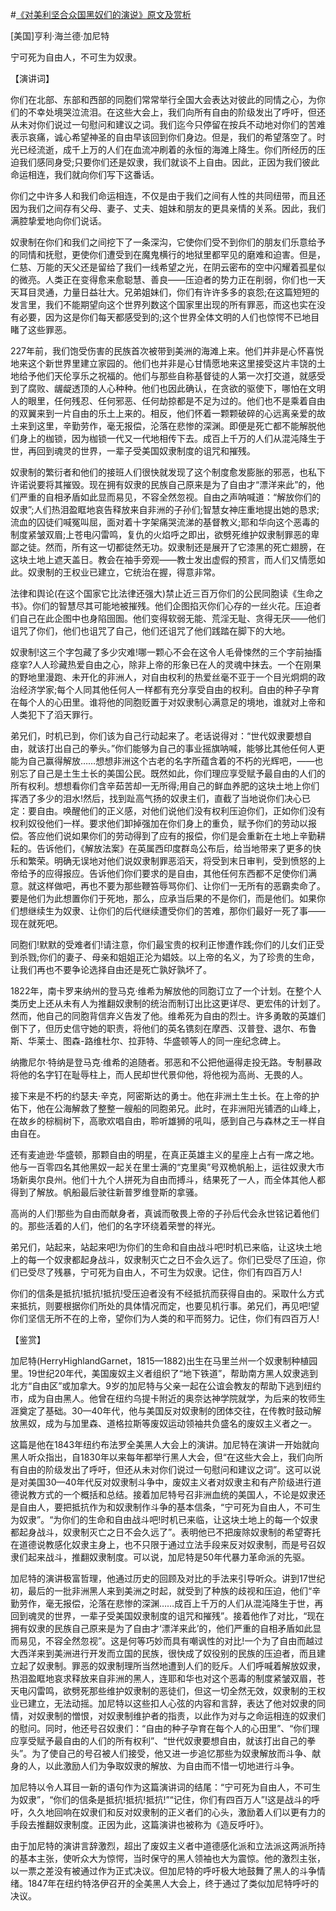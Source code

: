 #[《对美利坚合众国黑奴们的演说》原文及赏析](https://www.vrrw.net/wx/14631.html)

[美国]亨利·海兰德·加尼特

宁可死为自由人，不可生为奴隶。

【演讲词】

你们在北部、东部和西部的同胞们常常举行全国大会表达对彼此的同情之心，为你们的不幸处境哭泣流泪。在这些大会上，我们向所有自由的阶级发出了呼吁，但还从未对你们说过一句慰问和建议之词。我们迄今只停留在按兵不动地对你们的苦难表示哀痛，诚心希望神圣的自由早该回到你们身边。但是，我们的希望落空了。时光已经流逝，成千上万的人们在血流冲刷着的永恒的海滩上降生。你们所经历的压迫我们感同身受;只要你们还是奴隶，我们就谈不上自由。因此，正因为我们彼此命运相连，我们就向你们写下这番话。

你们之中许多人和我们命运相连，不仅是由于我们之间有人性的共同纽带，而且还因为我们之间存有父母、妻子、丈夫、姐妹和朋友的更具亲情的关系。因此，我们满腔挚爱地向你们说话。

奴隶制在你们和我们之间挖下了一条深沟，它使你们受不到你们的朋友们乐意给予的同情和抚慰，更使你们遭受到在魔鬼横行的地狱里都罕见的磨难和迫害。但是，仁慈、万能的天父还是留给了我们一线希望之光，在阴云密布的空中闪耀着孤星似的微亮。人类正在变得愈来愈聪慧、善良——压迫者的势力正在削弱，你们也一天天耳目灵通，力量日益壮大。兄弟姐妹们，你们有许许多多的哀怨;在这篇短短的发言里，我们不能期望向这个世界列数这个国家里出现的所有罪恶，而这也实在没有必要，因为这是你们每天都感受到的;这个世界全体文明的人们也惊愕不已地目睹了这些罪恶。

227年前，我们饱受伤害的民族首次被带到美洲的海滩上来。他们并非是心怀喜悦地来这个新世界里建立家园的。他们也并非是心甘情愿地来这里接受这片丰饶的土地给予他们天伦享乐之祝福的。他们与那些自称基督徒的人第一次打交道，就感受到了腐败、龌龊透顶的人心种种。他们也因此确认，在贪欲的驱使下，哪怕在文明人的眼里，任何残忍、任何邪恶、任何劫掠都是不足为过的。他们也不是乘着自由的双翼来到一片自由的乐土上来的。相反，他们怀着一颗颗破碎的心远离亲爱的故土来到这里，辛勤劳作，毫无报偿，沦落在悲惨的深渊。即便是死亡都不能解脱他们身上的枷锁，因为枷锁一代又一代地相传下去。成百上千万的人们从混沌降生于世，再回到魂灵的世界，一辈子受美国奴隶制度的诅咒和摧残。

奴隶制的繁衍者和他们的接班人们很快就发现了这个制度愈发膨胀的邪恶，也私下许诺说要将其摧毁。现在拥有奴隶的民族自己原来是为了自由才“漂洋来此”的，他们严重的自相矛盾如此显而易见，不容全然忽视。自由之声呐喊道：“解放你们的奴隶”;人们热泪盈眶地哀告释放来自非洲的子孙们;智慧女神庄重地提出她的恳求;流血的囚徒们喊冤叫屈，面对着十字架痛哭流涕的基督教义;耶和华向这个恶毒的制度紧皱双眉;上苍电闪雷鸣，复仇的火焰呼之即出，欲劈死维护奴隶制罪恶的卑鄙之徒。然而，所有这一切都徒然无功。奴隶制还是展开了它漆黑的死亡翅膀，在这块土地上遮天盖日。教会在袖手旁观——教士发出虚假的预言，而人们又情愿如此。奴隶制的王权业已建立，它统治在握，得意非常。



法律和舆论(在这个国家它比法律还强大)禁止近三百万你们的公民同胞读《生命之书》。你们的智慧尽其可能地被摧残。他们企图掐灭你们心存的一丝火花。压迫者们自己在此企图中也身陷囹圄。他们变得软弱无能、荒淫无耻、贪得无厌——他们诅咒了你们，他们也诅咒了自己，他们还诅咒了他们践踏在脚下的大地。

奴隶制!这三个字包藏了多少灾难!哪一颗心不会在这令人毛骨悚然的三个字前抽搐痉挛?人人珍藏热爱自由之心，除非上帝的形象已在人的灵魂中抹去。一个在刚果的野地里漫跑、未开化的非洲人，对自由权利的热爱丝毫不亚于一个目光炯炯的政治经济学家;每个人同其他任何人一样都有充分享受自由的权利。自由的种子孕育在每个人的心田里。谁将他的同胞贬置于对奴隶制心满意足的境地，谁就对上帝和人类犯下了滔天罪行。

弟兄们，时机已到，你们该为自己行动起来了。老话说得对：“世代奴隶要想自由，就该打出自己的拳头。”你们能够为自己的事业摇旗呐喊，能够比其他任何人更能为自己赢得解放……想想非洲这个古老的名字所蕴含着的不朽的光辉吧，——也别忘了自己是土生土长的美国公民。既然如此，你们理应享受赋予最自由的人们的所有权利。想想看你们含辛茹苦却一无所得;用自己的鲜血养肥的这块土地上你们挥洒了多少的泪水!然后，找到趾高气扬的奴隶主们，直截了当地说你们决心已定：要自由。唤醒他们的正义感，对他们说他们没有权利压迫你们，正如你们没有权利奴役他们一样。要求他们卸掉强加在你们身上的重负，赋予你们的劳动以报偿。答应他们说如果你们的劳动得到了应有的报偿，你们是会重新在土地上辛勤耕耘的。告诉他们，《解放法案》在英属西印度群岛公布后，给当地带来了更多的快乐和繁荣。明确无误地对他们说奴隶制罪恶滔天，将受到末日审判，受到愤怒的上帝给予的应得报应。告诉他们你们要求的是自由，其他任何东西都不足使你们满意。就这样做吧，再也不要为那些鞭笞辱骂你们、让你们一无所有的恶霸卖命了。要是他们为此想置你们于死地，那么，应承当后果的不是你们，而是他们。如果你们想继续生为奴隶、让你们的后代继续遭受你们的苦难，那你们最好一死了事——现在就死吧。

同胞们!默默的受难者们!请注意，你们最宝贵的权利正惨遭作践;你们的儿女们正受到杀戮;你们的妻子、母亲和姐姐正沦为娼妓。以上帝的名义，为了珍贵的生命，让我们再也不要争论选择自由还是死亡孰好孰坏了。

1822年，南卡罗来纳州的登马克·维希为解放他的同胞订立了一个计划。在整个人类历史上还从未有人为推翻奴隶制的统治而制订出比这更详尽、更宏伟的计划了。然而，他自己的同胞背信弃义告发了他。维希死为自由的烈士。许多勇敢的英雄们倒下了，但历史信守她的职责，将他们的英名镌刻在摩西、汉普登、退尔、布鲁斯、华莱士、图森-路维杜尔、拉菲特、华盛顿等人的同一座纪念碑上。

纳撒尼尔·特纳是登马克·维希的追随者。邪恶和不公把他逼得走投无路。专制暴政将他的名字钉在耻辱柱上，而人民却世代景仰他，将他视为高尚、无畏的人。

接下来是不朽的约瑟夫·辛克，阿密斯达的勇士。他在非洲土生土长。在上帝的护佑下，他在公海解救了整整一艘船的同胞弟兄。此时，在非洲阳光铺洒的山峰上，在故乡的棕榈树下，高歌欢唱自由，聆听雄狮的吼叫，感到自己与森林之王一样自由自在。

还有麦迪逊·华盛顿，那颗自由的明星，在真正英雄主义的星座上占有一席之地。他与一百零四名其他黑奴一起关在里士满的“克里奥”号双桅帆船上，运往奴隶大市场新奥尔良州。他们十九个人拼死为自由而搏斗，结果死了一人，而全体其他人都得到了解放。帆船最后驶往新普罗维登斯的拿骚。

高尚的人们!那些为自由而献身者，真诚而敬畏上帝的子孙后代会永世铭记着他们的。那些活着的人们，他们的名字环绕着荣誉的祥光。

弟兄们，站起来，站起来吧!为你们的生命和自由战斗吧!时机已来临，让这块土地上的每一个奴隶都起身战斗，奴隶制灭亡之日不会久远了。你们已受尽了压迫，你们已受尽了残暴，宁可死为自由人，不可生为奴隶。记住，你们有四百万人!

你们的信条是抵抗!抵抗!抵抗!受压迫者没有不经抵抗而获得自由的。采取什么方式来抵抗，则要根据你们所处的具体情况而定，也要见机行事。弟兄们，再见吧!望你们坚信无所不在的上帝，望你们为人类的和平而努力。记住，你们有四百万人!

【鉴赏】

加尼特(HerryHighlandGarnet，1815—1882)出生在马里兰州一个奴隶制种植园里。19世纪20年代，美国废奴主义者组织了“地下铁道”，帮助南方黑人奴隶逃到北方“自由区”或加拿大。9岁的加尼特与父亲一起在公谊会教友的帮助下逃到纽约市，成为自由黑人。他曾在纽约乌提卡附近的奥奈达神学院就学，为后来的牧师生涯奠定了基础。30—40年代，他与美国反对奴隶制的团体交往，在传教时鼓动解放黑奴，成为与加里森、道格拉斯等废奴运动领袖共负盛名的废奴主义者之一。

这篇是他在1843年纽约布法罗全美黑人大会上的演讲。加尼特在演讲一开始就向黑人听众指出，自1830年以来每年都举行黑人大会，但“在这些大会上，我们向所有自由的阶级发出了呼吁，但还从未对你们说过一句慰问和建议之词”。这可以说是对美国30—40年代反对奴隶制斗争中，废奴主义者对奴隶主和有产阶级进行道德说教方式的一个概括和总结。接着加尼特号召非洲血统的美国人，不论是奴隶还是自由人，要把抵抗作为和奴隶制作斗争的基本信条，“宁可死为自由人，不可生为奴隶”。“为你们的生命和自由战斗吧!时机已来临，让这块土地上的每一个奴隶都起身战斗，奴隶制灭亡之日不会久远了”。表明他已不把废除奴隶制的希望寄托在道德说教感化奴隶主身上，也不只限于通过立法手段来反对奴隶制，而是号召奴隶们起来战斗，推翻奴隶制度。可以说，加尼特是50年代暴力革命派的先驱。

加尼特的演讲极富哲理，他通过历史的回顾及对比的手法来引导听众。讲到17世纪初，最后的一批非洲黑人来到美洲之时起，就受到了种族的歧视和压迫，他们“辛勤劳作，毫无报偿，沦落在悲惨的深渊……成百上千万的人们从混沌降生于世，再回到魂灵的世界，一辈子受美国奴隶制度的诅咒和摧残”。接着他作了对比，“现在拥有奴隶的民族自己原来是为了自由才‘漂洋来此’的，他们严重的自相矛盾如此显而易见，不容全然忽视”。这是何等巧妙而具有嘲讽性的对比!一个为了自由而越过大西洋来到美洲进行开发而立国的民族，很快成了奴役别的民族的压迫者，而且建立起了奴隶制。罪恶的奴隶制理所当然地遭到人们的贬斥。人们呼喊着解放奴隶，热泪盈眶地哀求释放来自非洲的黑人，连耶和华也对这个恶毒的制度紧皱双眉，苍天电闪雷鸣，欲劈死那些维护奴隶制的恶徒们，但这一切全然无效，奴隶制的王权业已建立，无法动摇。加尼特以这些扣人心弦的内容和言辞，表达了他对奴隶的同情，对奴隶制的憎恨，对奴隶制维护者的指责，以此作为对与之命运相连的奴隶们的慰问。同时，他还号召奴隶们：“自由的种子孕育在每个人的心田里”、“你们理应享受赋予最自由的人们的所有权利”、“世代奴隶要想自由，就该打出自己的拳头”。为了使自己的号召被人们接受，他又进一步追忆那些为奴隶解放而斗争、献身的人，以此激励人们为争取奴隶的解放、为自由而不惜一切地进行斗争。

加尼特以令人耳目一新的语句作为这篇演讲词的结尾：“宁可死为自由人，不可生为奴隶”，“你们的信条是抵抗!抵抗!抵抗!”“记住，你们有四百万人”!这是战斗的呼吁，久久地回响在奴隶们和反对奴隶制的正义者们的心头，激励着人们以更有力的手段去推翻奴隶制度。正因为此，这篇演讲也被称为《造反呼吁》。

由于加尼特的演讲言辞激烈，超出了废奴主义者中道德感化派和立法派这两派所持的基本主张，使听众大为惊愕，当时保守的黑人领袖也大为震惊。他的激烈主张，以一票之差没有被通过作为正式决议。但加尼特的呼吁极大地鼓舞了黑人的斗争情绪。1847年在纽约特洛伊召开的全美黑人大会上，终于通过了类似加尼特呼吁的决议。

